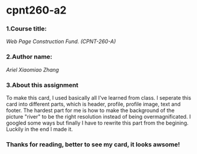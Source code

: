 # cpnt260-a2
### 1.Course title: 
*Web Page Construction Fund. (CPNT-260-A)*<br>
### 2.Author name: 
*Ariel Xiaomiao Zhang*<br>
### 3.About this assignment
To make this card, I used basically all I've learned from class. I seperate this card into different parts, which is header, profile, profile image, text and footer. The hardest part for me is how to make the background of the picture "river" to be the right resolution instead of being overmagnificated. I googled some ways but finally I have to rewrite this part from the begining. Luckily in the end I made it.<br>
### Thanks for reading, better to see my card, it looks awsome!
